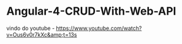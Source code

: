 # Angular-4-CRUD-With-Web-API
vindo do youtube - https://www.youtube.com/watch?v=Ous6v0r7kXc&amp;t=13s
